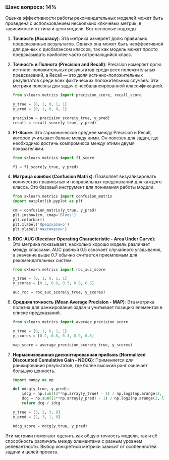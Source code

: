 ### Шанс вопроса: 14%

Оценка эффективности работы рекомендательных моделей может быть проведена с использованием нескольких ключевых метрик, в зависимости от типа и цели модели. Вот основные подходы:

1. **Точность (Accuracy)**: Эта метрика измеряет долю правильно предсказанных результатов. Однако она может быть неэффективной для данных с дисбалансом классов, так как модель может просто предсказывать наиболее часто встречающийся класс.
   
2. **Точность и Полнота (Precision and Recall)**: Precision измеряет долю истинно-положительных результатов среди всех положительных предсказаний, а Recall — это доля истинно-положительных результатов среди всех фактических положительных случаев. Эти метрики полезны для задач с несбалансированной классификацией.
   ```python
   from sklearn.metrics import precision_score, recall_score

   y_true = [0, 1, 0, 1, 1]
   y_pred = [0, 1, 0, 0, 1]

   precision = precision_score(y_true, y_pred)
   recall = recall_score(y_true, y_pred)
   ```

3. **F1-Score**: Это гармоническое среднее между Precision и Recall, которое учитывает баланс между ними. Он полезен для задач, где необходимо достичь компромисса между этими двумя показателями.
   ```python
   from sklearn.metrics import f1_score

   f1 = f1_score(y_true, y_pred)
   ```

4. **Матрица ошибок (Confusion Matrix)**: Позволяет визуализировать количество правильных и неправильных предсказаний для каждого класса. Это базовый инструмент для понимания работы модели.
   ```python
   from sklearn.metrics import confusion_matrix
   import matplotlib.pyplot as plt

   cm = confusion_matrix(y_true, y_pred)
   plt.imshow(cm, cmap='Blues')
   plt.colorbar()
   plt.xlabel('Предсказано')
   plt.ylabel('Фактически')
   ```

5. **ROC-AUC (Receiver Operating Characteristic - Area Under Curve)**: Эта метрика показывает, насколько хорошо модель различает между классами. AUC равный 0.5 означает случайного угадывания, а значение выше 0.7 обычно считается приемлемым для рекомендательных систем.
   ```python
   from sklearn.metrics import roc_auc_score

   y_true = [0, 1, 0, 1, 1]
   y_scores = [0.2, 0.8, 0.3, 0.9, 0.6]

   auc_roc = roc_auc_score(y_true, y_scores)
   ```

6. **Средняя точность (Mean Average Precision - MAP)**: Эта метрика полезна для ранжирования задач и учитывает позицию элементов в списке предсказаний.
   ```python
   from sklearn.metrics import average_precision_score

   y_true = [0, 1, 0, 1, 1]
   y_scores = [0.2, 0.8, 0.3, 0.9, 0.6]

   map_score = average_precision_score(y_true, y_scores)
   ```

7. **Нормализованная дисконтированная прибыль (Normalized Discounted Cumulative Gain - NDCG)**: Применяется для ранжирования результатов, где более высокий ранг означает большую ценность.
   ```python
   import numpy as np

   def ndcg(y_true, y_pred):
       idcg = np.sum((2**np.array(y_true) - 1) / np.log2(np.arange(2, len(y_true) + 2)))
       dcg = np.sum((2**np.array(y_pred) - 1) / np.log2(np.arange(2, len(y_pred) + 2)))
       return dcg / idcg

   y_true = [3, 2, 3, 0]
   y_pred = [2, 3, 1, 0]

   ndcg_score = ndcg(y_true, y_pred)
   ```

Эти метрики помогают оценить как общую точность модели, так и её способность различать между элементами с разным уровнем релевантности. Выбор конкретной метрики зависит от особенностей задачи и целей проекта.